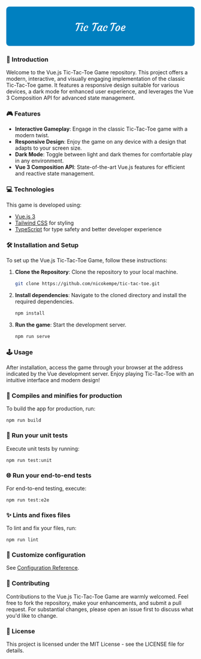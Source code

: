 _![Header](.github/vue-tic-tac-toe-header.png)_

### 🌟 Introduction
Welcome to the Vue.js Tic-Tac-Toe Game repository. This project offers a modern, interactive, and visually engaging implementation of the classic Tic-Tac-Toe game. It features a responsive design suitable for various devices, a dark mode for enhanced user experience, and leverages the Vue 3 Composition API for advanced state management.

### 🎮 Features
* **Interactive Gameplay**: Engage in the classic Tic-Tac-Toe game with a modern twist.
* **Responsive Design**: Enjoy the game on any device with a design that adapts to your screen size.
* **Dark Mode**: Toggle between light and dark themes for comfortable play in any environment.
* **Vue 3 Composition API**: State-of-the-art Vue.js features for efficient and reactive state management.

### 💻 Technologies
This game is developed using:
* [Vue.js 3](https://v3.vuejs.org/)
* [Tailwind CSS](https://tailwindcss.com/) for styling
* [TypeScript](https://www.typescriptlang.org/) for type safety and better developer experience

### 🛠️ Installation and Setup
To set up the Vue.js Tic-Tac-Toe Game, follow these instructions:

1. **Clone the Repository**:
   Clone the repository to your local machine.
   ```bash
   git clone https://github.com/nicokempe/tic-tac-toe.git
   ```

2. **Install dependencies**:
   Navigate to the cloned directory and install the required dependencies.
   ```bash
   npm install
   ```

3. **Run the game**:
   Start the development server.
   ```bash
   npm run serve
   ```

### 🕹️ Usage
After installation, access the game through your browser at the address indicated by the Vue development server. Enjoy playing Tic-Tac-Toe with an intuitive interface and modern design!

### 🚀 Compiles and minifies for production
To build the app for production, run:
```
npm run build
```

### 🧪 Run your unit tests
Execute unit tests by running:
```
npm run test:unit
```

### 🌐 Run your end-to-end tests
For end-to-end testing, execute:
```
npm run test:e2e
```

### ✨ Lints and fixes files
To lint and fix your files, run:
```
npm run lint
```

### 🔧 Customize configuration
See [Configuration Reference](https://cli.vuejs.org/config/).

### 📝 Contributing
Contributions to the Vue.js Tic-Tac-Toe Game are warmly welcomed. Feel free to fork the repository, make your enhancements, and submit a pull request. For substantial changes, please open an issue first to discuss what you'd like to change.

### 📜 License
This project is licensed under the MIT License - see the LICENSE file for details.
